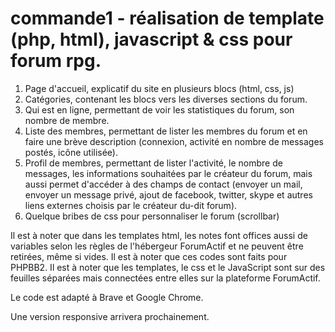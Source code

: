 # commande1 - réalisation de template (php, html), javascript & css pour forum rpg.

1. Page d'accueil, explicatif du site en plusieurs blocs (html, css, js)
2. Catégories, contenant les blocs vers les diverses sections du forum.
3. Qui est en ligne, permettant de voir les statistiques du forum, son nombre de membre.
4. Liste des membres, permettant de lister les membres du forum et en faire une brève description (connexion, activité en nombre de messages postés, icône utilisée).
5. Profil de membres, permettant de lister l'activité, le nombre de messages, les informations souhaitées par le créateur du forum, mais aussi permet d'accéder à des champs de contact (envoyer un mail, envoyer un message privé, ajout de facebook, twitter, skype et autres liens externes choisis par le créateur du-dit forum).
6. Quelque bribes de css pour personnaliser le forum (scrollbar)

Il est à noter que dans les templates html, les notes font offices aussi de variables selon les règles de l'hébergeur ForumActif et ne peuvent être retirées, même si vides. 
Il est à noter que ces codes sont faits pour PHPBB2.
Il est à noter que les templates, le css et le JavaScript sont sur des feuilles séparées mais connectées entre elles sur la plateforme ForumActif.

Le code est adapté à Brave et Google Chrome.

Une version responsive arrivera prochainement.
